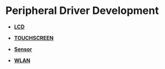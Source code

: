 # Peripheral Driver Development<a name="EN-US_TOPIC_0000001157319411"></a>

-   **[LCD](driver-peripherals-lcd-des.md)**  

-   **[TOUCHSCREEN](driver-peripherals-touch-des.md)**  

-   **[Sensor](driver-peripherals-sensor-des.md)**  

-   **[WLAN](driver-peripherals-external-des.md)**  


